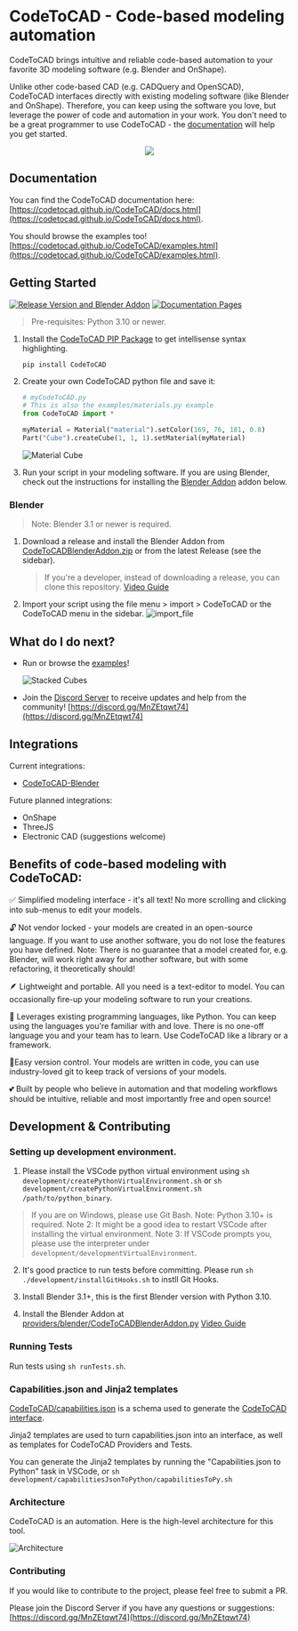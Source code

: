 # CodeToCAD - Code-based modeling automation

CodeToCAD brings intuitive and reliable code-based automation to your favorite 3D modeling software (e.g. Blender and OnShape). 

Unlike other code-based CAD (e.g. CADQuery and OpenSCAD), CodeToCAD interfaces directly with existing modeling software (like Blender and OnShape). Therefore, you can keep using the software you love, but leverage the power of code and automation in your work. You don't need to be a great programmer to use CodeToCAD - the [documentation](https://codetocad.github.io/CodeToCAD/docs.html) will help you get started.

<div align="center">
<image src="https://raw.githubusercontent.com/CodeToCAD/CodeToCAD/develop/docs/three_axis_mill.gif"/>
</div>

## Documentation

You can find the CodeToCAD documentation here: [https://codetocad.github.io/CodeToCAD/docs.html](https://codetocad.github.io/CodeToCAD/docs.html).

You should browse the examples too! [https://codetocad.github.io/CodeToCAD/examples.html](https://codetocad.github.io/CodeToCAD/examples.html).

## Getting Started

[![Release Version and Blender Addon](https://github.com/CodeToCAD/CodeToCAD/actions/workflows/on-pr-resolved.yml/badge.svg?branch=develop)](https://github.com/CodeToCAD/CodeToCAD/actions/workflows/on-pr-resolved.yml) [![Documentation Pages](https://github.com/CodeToCAD/CodeToCAD/actions/workflows/pages/pages-build-deployment/badge.svg)](https://github.com/CodeToCAD/CodeToCAD/actions/workflows/pages/pages-build-deployment)

> Pre-requisites: Python 3.10 or newer. 

1. Install the [CodeToCAD PIP Package](https://pypi.org/project/CodeToCAD/) to get intellisense syntax highlighting.

    `pip install CodeToCAD`

2. Create your own CodeToCAD python file and save it:
    ```python
    # myCodeToCAD.py
    # This is also the examples/materials.py example
    from CodeToCAD import *

    myMaterial = Material("material").setColor(169, 76, 181, 0.8)
    Part("Cube").createCube(1, 1, 1).setMaterial(myMaterial)
    ```

    ![Material Cube](https://raw.githubusercontent.com/CodeToCAD/CodeToCAD/develop/docs/materialCube.png)

3. Run your script in your modeling software. If you are using Blender, check out the instructions for installing the [Blender Addon](#blender) addon below.

### Blender

> Note: Blender 3.1 or newer is required.

1. Download a release and install the Blender Addon from [CodeToCADBlenderAddon.zip](https://raw.githubusercontent.com/CodeToCAD/CodeToCAD/develop/CodeToCADBlenderAddon.zip) or from the latest Release (see the sidebar).
    > If you're a developer, instead of downloading a release, you can clone this repository. [Video Guide](https://youtu.be/YD_4nj0QUJ4)

2. Import your script using the file menu > import > CodeToCAD or the CodeToCAD menu in the sidebar.
    ![import_file](https://raw.githubusercontent.com/CodeToCAD/CodeToCAD/develop/docs/import_file_in_blender.png)

## What do I do next?

- Run or browse the [examples](./examples/)! 

    ![Stacked Cubes](https://raw.githubusercontent.com/CodeToCAD/CodeToCAD/develop/docs/stackedCubes.png)

- Join the [Discord Server](https://discord.gg/MnZEtqwt74) to receive updates and help from the community! [https://discord.gg/MnZEtqwt74](https://discord.gg/MnZEtqwt74)


## Integrations

Current integrations:
- [CodeToCAD-Blender](https://github.com/CodeToCad/CodeToCad-Blender)

Future planned integrations:
- OnShape
- ThreeJS
- Electronic CAD (suggestions welcome)


## Benefits of code-based modeling with CodeToCAD:

✅ Simplified modeling interface - it's all text! No more scrolling and clicking into sub-menus to edit your models.

🔓 Not vendor locked - your models are created in an open-source language. If you want to use another software, you do not lose the features you have defined. Note: There is no guarantee that a model created for, e.g. Blender, will work right away for another software, but with some refactoring, it theoretically should!

🪶 Lightweight and portable. All you need is a text-editor to model. You can occasionally fire-up your modeling software to run your creations.

💪 Leverages existing programming languages, like Python. You can keep using the languages you're familiar with and love. There is no one-off language you and your team has to learn. Use CodeToCAD like a library or a framework.

🚦Easy version control. Your models are written in code, you can use industry-loved git to keep track of versions of your models.

💕 Built by people who believe in automation and that modeling workflows should be intuitive, reliable and most importantly free and open source!


## Development & Contributing

### Setting up development environment.

1. Please install the VSCode python virtual environment using
`sh development/createPythonVirtualEnvironment.sh` 
or 
`sh development/createPythonVirtualEnvironment.sh /path/to/python_binary`.

> If you are on Windows, please use Git Bash.
> Note: Python 3.10+ is required.
> Note 2: It might be a good idea to restart VSCode after installing the virtual environment. 
> Note 3: If VSCode prompts you, please use the interpreter under `development/developmentVirtualEnvironment`.

2. It's good practice to run tests before committing. Please run `sh ./development/installGitHooks.sh` to instll Git Hooks.

3. Install Blender 3.1+, this is the first Blender version with Python 3.10.

4. Install the Blender Addon at [providers/blender/CodeToCADBlenderAddon.py](./providers/blender/CodeToCADBlenderAddon.py) [Video Guide](https://youtu.be/YD_4nj0QUJ4)


### Running Tests

Run tests using `sh runTests.sh`.

### Capabilities.json and Jinja2 templates

[CodeToCAD/capabilities.json](./CodeToCAD/capabilities.json) is a schema used to generate the [CodeToCAD interface](./CodeToCAD/CodeToCADInterface.py).

Jinja2 templates are used to turn capabilities.json into an interface, as well as templates for CodeToCAD Providers and Tests.

You can generate the Jinja2 templates by running the "Capabilities.json to Python" task in VSCode, or `sh development/capabilitiesJsonToPython/capabilitiesToPy.sh`

### Architecture

CodeToCAD is an automation. Here is the high-level architecture for this tool.

![Architecture](https://raw.githubusercontent.com/CodeToCAD/CodeToCAD/develop/docs/CodeToCAD%20architecture%20overview.drawio.png)

### Contributing

If you would like to contribute to the project, please feel free to submit a PR. 

Please join the Discord Server if you have any questions or suggestions: [https://discord.gg/MnZEtqwt74](https://discord.gg/MnZEtqwt74)
